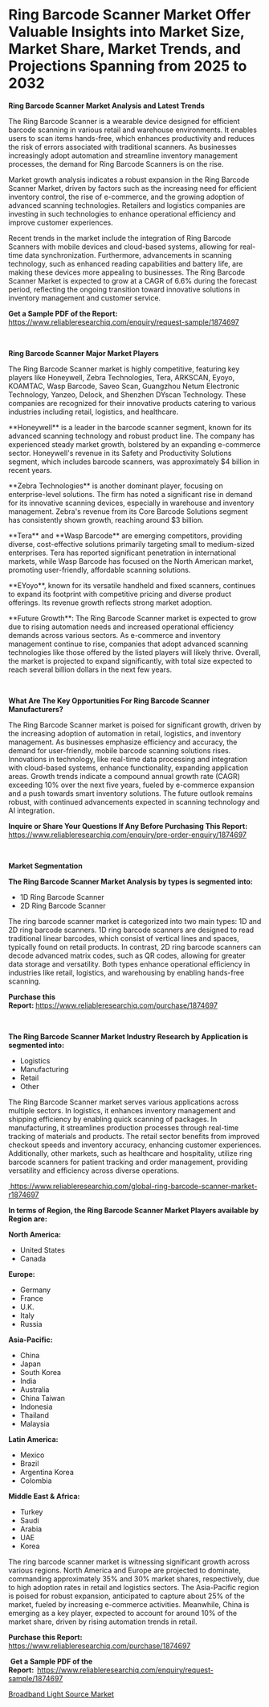 <p><h1>Ring Barcode Scanner Market Offer Valuable Insights into Market Size, Market Share, Market Trends, and Projections Spanning from 2025 to 2032</h1></p><p><strong>Ring Barcode Scanner Market Analysis and Latest Trends</strong></p>
<p><p>The Ring Barcode Scanner is a wearable device designed for efficient barcode scanning in various retail and warehouse environments. It enables users to scan items hands-free, which enhances productivity and reduces the risk of errors associated with traditional scanners. As businesses increasingly adopt automation and streamline inventory management processes, the demand for Ring Barcode Scanners is on the rise.</p><p>Market growth analysis indicates a robust expansion in the Ring Barcode Scanner Market, driven by factors such as the increasing need for efficient inventory control, the rise of e-commerce, and the growing adoption of advanced scanning technologies. Retailers and logistics companies are investing in such technologies to enhance operational efficiency and improve customer experiences.</p><p>Recent trends in the market include the integration of Ring Barcode Scanners with mobile devices and cloud-based systems, allowing for real-time data synchronization. Furthermore, advancements in scanning technology, such as enhanced reading capabilities and battery life, are making these devices more appealing to businesses. The Ring Barcode Scanner Market is expected to grow at a CAGR of 6.6% during the forecast period, reflecting the ongoing transition toward innovative solutions in inventory management and customer service.</p></p>
<p><strong>Get a Sample PDF of the Report:&nbsp;</strong> <a href="https://www.reliableresearchiq.com/enquiry/request-sample/1874697?utm_campaign=3097&utm_medium=2&utm_source=Github&utm_content=ia&utm_term=06042025&utm_id=ring-barcode-scanner">https://www.reliableresearchiq.com/enquiry/request-sample/1874697</a></p>
<p>&nbsp;</p>
<p><strong>Ring Barcode Scanner Major Market Players</strong></p>
<p><p>The Ring Barcode Scanner market is highly competitive, featuring key players like Honeywell, Zebra Technologies, Tera, ARKSCAN, Eyoyo, KOAMTAC, Wasp Barcode, Saveo Scan, Guangzhou Netum Electronic Technology, Yanzeo, Delock, and Shenzhen DYscan Technology. These companies are recognized for their innovative products catering to various industries including retail, logistics, and healthcare.</p><p>**Honeywell** is a leader in the barcode scanner segment, known for its advanced scanning technology and robust product line. The company has experienced steady market growth, bolstered by an expanding e-commerce sector. Honeywell's revenue in its Safety and Productivity Solutions segment, which includes barcode scanners, was approximately $4 billion in recent years.</p><p>**Zebra Technologies** is another dominant player, focusing on enterprise-level solutions. The firm has noted a significant rise in demand for its innovative scanning devices, especially in warehouse and inventory management. Zebra's revenue from its Core Barcode Solutions segment has consistently shown growth, reaching around $3 billion.</p><p>**Tera** and **Wasp Barcode** are emerging competitors, providing diverse, cost-effective solutions primarily targeting small to medium-sized enterprises. Tera has reported significant penetration in international markets, while Wasp Barcode has focused on the North American market, promoting user-friendly, affordable scanning solutions.</p><p>**EYoyo**, known for its versatile handheld and fixed scanners, continues to expand its footprint with competitive pricing and diverse product offerings. Its revenue growth reflects strong market adoption.</p><p>**Future Growth**: The Ring Barcode Scanner market is expected to grow due to rising automation needs and increased operational efficiency demands across various sectors. As e-commerce and inventory management continue to rise, companies that adopt advanced scanning technologies like those offered by the listed players will likely thrive. Overall, the market is projected to expand significantly, with total size expected to reach several billion dollars in the next few years.</p></p>
<p>&nbsp;</p>
<p><strong>What Are The Key Opportunities For Ring Barcode Scanner Manufacturers?</strong></p>
<p><p>The Ring Barcode Scanner market is poised for significant growth, driven by the increasing adoption of automation in retail, logistics, and inventory management. As businesses emphasize efficiency and accuracy, the demand for user-friendly, mobile barcode scanning solutions rises. Innovations in technology, like real-time data processing and integration with cloud-based systems, enhance functionality, expanding application areas. Growth trends indicate a compound annual growth rate (CAGR) exceeding 10% over the next five years, fueled by e-commerce expansion and a push towards smart inventory solutions. The future outlook remains robust, with continued advancements expected in scanning technology and AI integration.</p></p>
<p><strong>Inquire or Share Your Questions If Any Before Purchasing This Report:</strong> <a href="https://www.reliableresearchiq.com/enquiry/pre-order-enquiry/1874697?utm_campaign=3097&utm_medium=2&utm_source=Github&utm_content=ia&utm_term=06042025&utm_id=ring-barcode-scanner">https://www.reliableresearchiq.com/enquiry/pre-order-enquiry/1874697</a></p>
<p>&nbsp;</p>
<p><strong>Market Segmentation</strong></p>
<p><strong>The Ring Barcode Scanner Market Analysis by types is segmented into:</strong></p>
<p><ul><li>1D Ring Barcode Scanner</li><li>2D Ring Barcode Scanner</li></ul></p>
<p><p>The ring barcode scanner market is categorized into two main types: 1D and 2D ring barcode scanners. 1D ring barcode scanners are designed to read traditional linear barcodes, which consist of vertical lines and spaces, typically found on retail products. In contrast, 2D ring barcode scanners can decode advanced matrix codes, such as QR codes, allowing for greater data storage and versatility. Both types enhance operational efficiency in industries like retail, logistics, and warehousing by enabling hands-free scanning.</p></p>
<p><strong>Purchase this Report:&nbsp;</strong><a href="https://www.reliableresearchiq.com/purchase/1874697?utm_campaign=3097&utm_medium=2&utm_source=Github&utm_content=ia&utm_term=06042025&utm_id=ring-barcode-scanner">https://www.reliableresearchiq.com/purchase/1874697</a></p>
<p>&nbsp;</p>
<p><strong>The Ring Barcode Scanner Market Industry Research by Application is segmented into:</strong></p>
<p><ul><li>Logistics</li><li>Manufacturing</li><li>Retail</li><li>Other</li></ul></p>
<p><p>The Ring Barcode Scanner market serves various applications across multiple sectors. In logistics, it enhances inventory management and shipping efficiency by enabling quick scanning of packages. In manufacturing, it streamlines production processes through real-time tracking of materials and products. The retail sector benefits from improved checkout speeds and inventory accuracy, enhancing customer experiences. Additionally, other markets, such as healthcare and hospitality, utilize ring barcode scanners for patient tracking and order management, providing versatility and efficiency across diverse operations.</p></p>
<p><a href="https://www.reliableresearchiq.com/global-ring-barcode-scanner-market-r1874697?utm_campaign=3097&utm_medium=2&utm_source=Github&utm_content=ia&utm_term=06042025&utm_id=ring-barcode-scanner">&nbsp;https://www.reliableresearchiq.com/global-ring-barcode-scanner-market-r1874697</a></p>
<p><strong>In terms of Region, the Ring Barcode Scanner Market Players available by Region are:</strong></p>
<p>
    <p> <strong> North America: </strong>
        <ul>
            <li>United States</li>
            <li>Canada</li>
        </ul>
        </p> 
    <p> <strong> Europe: </strong>
        <ul>
            <li>Germany</li>
            <li>France</li>
            <li>U.K.</li>
            <li>Italy</li>
            <li>Russia</li>
        </ul>
        </p> 
    <p> <strong> Asia-Pacific: </strong>
        <ul>
            <li>China</li>
            <li>Japan</li>
            <li>South Korea</li>
            <li>India</li>
            <li>Australia</li>
            <li>China Taiwan</li>
            <li>Indonesia</li>
            <li>Thailand</li>
            <li>Malaysia</li>
        </ul>
        </p> 
    <p> <strong> Latin America: </strong>
        <ul>
            <li>Mexico</li>
            <li>Brazil</li>
            <li>Argentina Korea</li>
            <li>Colombia</li>
        </ul>
        </p> 
    <p> <strong> Middle East & Africa: </strong>
        <ul>
            <li>Turkey</li>
            <li>Saudi</li>
            <li>Arabia</li>
            <li>UAE</li>
            <li>Korea</li>
        </ul>
    </p>
    </p>
<p><p>The ring barcode scanner market is witnessing significant growth across various regions. North America and Europe are projected to dominate, commanding approximately 35% and 30% market shares, respectively, due to high adoption rates in retail and logistics sectors. The Asia-Pacific region is poised for robust expansion, anticipated to capture about 25% of the market, fueled by increasing e-commerce activities. Meanwhile, China is emerging as a key player, expected to account for around 10% of the market share, driven by rising automation trends in retail.</p></p>
<p><strong>Purchase this Report: </strong><a href="https://www.reliableresearchiq.com/purchase/1874697?utm_campaign=3097&utm_medium=2&utm_source=Github&utm_content=ia&utm_term=06042025&utm_id=ring-barcode-scanner">https://www.reliableresearchiq.com/purchase/1874697</a></p>
<p>&nbsp;<strong>Get a Sample PDF of the Report:&nbsp;&nbsp;</strong><a href="https://www.reliableresearchiq.com/enquiry/request-sample/1874697?utm_campaign=3097&utm_medium=2&utm_source=Github&utm_content=ia&utm_term=06042025&utm_id=ring-barcode-scanner">https://www.reliableresearchiq.com/enquiry/request-sample/1874697</a></p>
<p><strong></strong></p>
<p><p><a href="https://github.com/saoneubeh8/Market-Research-Report-List-1/blob/main/broadband-light-source-market.md?utm_campaign=3097&utm_medium=2&utm_source=Github&utm_content=ia&utm_term=06042025&utm_id=ring-barcode-scanner">Broadband Light Source Market</a></p></p>